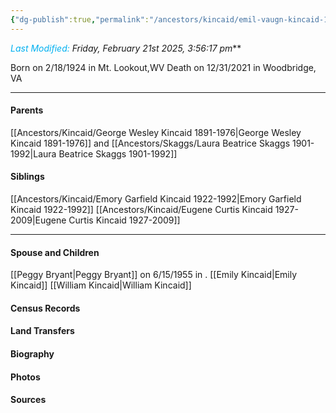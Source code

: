 ```yaml
---
{"dg-publish":true,"permalink":"/ancestors/kincaid/emil-vaugn-kincaid-1924-2021/","tags":["Emil-Kincaid"]}
---
```


*<font color="#00b0f0">Last Modified:</font> Friday, February 21st 2025, 3:56:17 pm***

Born on  2/18/1924 in Mt. Lookout,WV
Death on 12/31/2021 in Woodbridge, VA

---
#### Parents

[[Ancestors/Kincaid/George Wesley Kincaid 1891-1976\|George Wesley Kincaid 1891-1976]] and [[Ancestors/Skaggs/Laura Beatrice Skaggs 1901-1992\|Laura Beatrice Skaggs 1901-1992]]
#### Siblings
[[Ancestors/Kincaid/Emory Garfield Kincaid 1922-1992\|Emory Garfield Kincaid 1922-1992]]
[[Ancestors/Kincaid/Eugene Curtis Kincaid 1927-2009\|Eugene Curtis Kincaid 1927-2009]]

---
#### Spouse and Children
[[Peggy Bryant\|Peggy Bryant]]  on 6/15/1955 in <!-- link to place -->.
[[Emily Kincaid\|Emily Kincaid]]
[[William Kincaid\|William Kincaid]]

#### Census Records

#### Land Transfers

#### Biography

#### Photos

#### Sources

